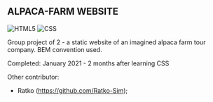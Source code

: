 
<h2>ALPACA-FARM WEBSITE</h2>

![HTML5](https://img.shields.io/badge/-HTML5-333333?style=flat&logo=HTML5)
![CSS](https://img.shields.io/badge/-CSS-333333?style=flat&logo=CSS3&logoColor=1572B6)

Group project of 2 - a static website of an imagined alpaca farm tour company. BEM convention used. 

Completed: January 2021 - 2 months after learning CSS

Other contributor: 
- Ratko (https://github.com/Ratko-Sim);

